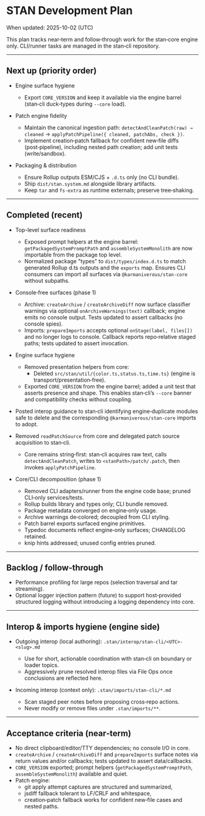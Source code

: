 # STAN Development Plan

When updated: 2025-10-02 (UTC)

This plan tracks near‑term and follow‑through work for the stan‑core engine only. CLI/runner tasks are managed in the stan‑cli repository.

---

## Next up (priority order)

- Engine surface hygiene
  - Export `CORE_VERSION` and keep it available via the engine barrel (stan‑cli duck‑types during `--core` load).

- Patch engine fidelity
  - Maintain the canonical ingestion path: `detectAndCleanPatch(raw) → cleaned` → `applyPatchPipeline({ cleaned, patchAbs, check })`.
  - Implement creation‑patch fallback for confident new‑file diffs (post‑pipeline), including nested path creation; add unit tests (write/sandbox).

- Packaging & distribution
  - Ensure Rollup outputs ESM/CJS + `.d.ts` only (no CLI bundle).
  - Ship `dist/stan.system.md` alongside library artifacts.
  - Keep `tar` and `fs-extra` as runtime externals; preserve tree‑shaking.

---

## Completed (recent)

- Top-level surface readiness
  - Exposed prompt helpers at the engine barrel:
    `getPackagedSystemPromptPath` and `assembleSystemMonolith` are now
    importable from the package top level.
  - Normalized package "types" to `dist/types/index.d.ts` to match generated
    Rollup d.ts outputs and the `exports` map. Ensures CLI consumers can import
    all surfaces via `@karmaniverous/stan-core` without subpaths.

- Console‑free surfaces (phase 1)
  - Archive: `createArchive` / `createArchiveDiff` now surface classifier
    warnings via optional `onArchiveWarnings(text)` callback; engine emits no
    console output. Tests updated to assert callbacks (no console spies).
  - Imports: `prepareImports` accepts optional `onStage(label, files[])` and no
    longer logs to console. Callback reports repo‑relative staged paths; tests
    updated to assert invocation.

- Engine surface hygiene
  - Removed presentation helpers from core:
    - Deleted `src/stan/util/{color.ts,status.ts,time.ts}` (engine is
      transport/presentation‑free).
  - Exported `CORE_VERSION` from the engine barrel; added a unit test that
    asserts presence and shape. This enables stan‑cli’s `--core` banner and
    compatibility checks without coupling.

- Posted interop guidance to stan‑cli identifying engine‑duplicate modules safe to delete and the corresponding `@karmaniverous/stan-core` imports to adopt.

- Removed `readPatchSource` from core and delegated patch source acquisition to stan‑cli.
  - Core remains string‑first: stan‑cli acquires raw text, calls `detectAndCleanPatch`, writes to `<stanPath>/patch/.patch`, then invokes `applyPatchPipeline`.

- Core/CLI decomposition (phase 1)
  - Removed CLI adapters/runner from the engine code base; pruned CLI‑only services/tests.
  - Rollup builds library and types only; CLI bundle removed.
  - Package metadata converged on engine‑only usage.
  - Archive warnings de‑colored; decoupled from CLI styling.
  - Patch barrel exports surfaced engine primitives.
  - Typedoc documents reflect engine‑only surfaces; CHANGELOG retained.
  - knip hints addressed; unused config entries pruned.

---

## Backlog / follow‑through

- Performance profiling for large repos (selection traversal and tar streaming).
- Optional logger injection pattern (future) to support host‑provided structured logging without introducing a logging dependency into core.

---

## Interop & imports hygiene (engine side)

- Outgoing interop (local authoring): `.stan/interop/stan-cli/<UTC>-<slug>.md`
  - Use for short, actionable coordination with stan‑cli on boundary or loader topics.
  - Aggressively prune resolved interop files via File Ops once conclusions are reflected here.

- Incoming interop (context only): `.stan/imports/stan-cli/*.md`
  - Scan staged peer notes before proposing cross‑repo actions.
  - Never modify or remove files under `.stan/imports/**`.

---

## Acceptance criteria (near‑term)

- No direct clipboard/editor/TTY dependencies; no console I/O in core.
- `createArchive` / `createArchiveDiff` and `prepareImports` surface notes via return values and/or callbacks; tests updated to assert data/callbacks.
- `CORE_VERSION` exported; prompt helpers (`getPackagedSystemPromptPath`, `assembleSystemMonolith`) available and quiet.
- Patch engine:
  - git apply attempt captures are structured and summarized,
  - jsdiff fallback tolerant to LF/CRLF and whitespace,
  - creation‑patch fallback works for confident new‑file cases and nested paths.
